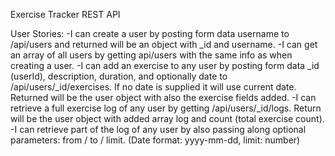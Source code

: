 Exercise Tracker REST API

User Stories:
-I can create a user by posting form data username to /api/users and returned will be an object with _id and username.
-I can get an array of all users by getting api/users with the same info as when creating a user.
-I can add an exercise to any user by posting form data _id (userId), description, duration, and optionally date to /api/users/_id/exercises. If no date is supplied it will use current date. Returned will be the user object with also the exercise fields added.
-I can retrieve a full exercise log of any user by getting /api/users/_id/logs. Return will be the user object with added array log and count (total exercise count).
-I can retrieve part of the log of any user by also passing along optional parameters: from / to / limit. (Date format: yyyy-mm-dd, limit: number)
